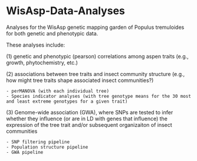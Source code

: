 # WisAsp-Data-Analyses
Analyses for the WisAsp genetic mapping garden of Populus tremuloides for both genetic and phenotypic data.

These analyses include:

(1) genetic and phenotypic (pearson) correlations among aspen traits (e.g., growth, phytochemistry, etc.)

(2) associations between tree traits and insect community structure (e.g., how might tree traits shape associated insect communities?)

    - perMANOVA (with each individual tree)
    - Species indicator analyses (with tree genotype means for the 30 most and least extreme genotypes for a given trait)
    
(3) Genome-wide association (GWA), where SNPs are tested to infer whether they influence (or are in LD with genes that influence) the expression of the tree trait and/or subsequent organizaiton of insect communities

    - SNP filtering pipeline
    - Population structure pipeline
    - GWA pipeline
